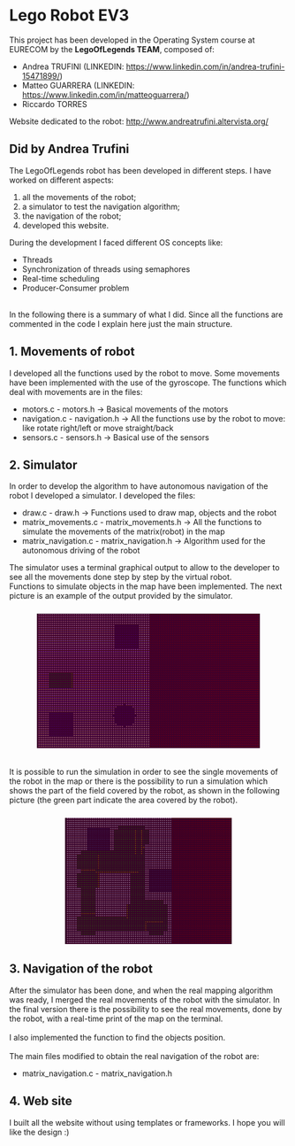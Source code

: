 # Lego Robot EV3

This project has been developed in the Operating System course at EURECOM by the **LegoOfLegends TEAM**, composed of:
 - Andrea TRUFINI (LINKEDIN: https://www.linkedin.com/in/andrea-trufini-15471899/)
 - Matteo GUARRERA (LINKEDIN: https://www.linkedin.com/in/matteoguarrera/)
 - Riccardo TORRES
 
 Website dedicated to the robot: http://www.andreatrufini.altervista.org/

## Did by Andrea Trufini
  The LegoOfLegends robot has been developed in different steps.
  I have worked on different aspects:
  <ol>
    <li> all the movements of the robot;</li>
    <li> a simulator to test the navigation algorithm; </li>
    <li> the navigation of the robot; </li>
    <li> developed this website. </li>
  </ol>

  <p>During the development I faced different OS concepts like:</p>
      <ul>
        <li>Threads</li>
        <li>Synchronization of threads using semaphores</li>
        <li>Real-time scheduling</li>
        <li>Producer-Consumer problem</li>
      </ul>
    <br>
      In the following there is a summary of what I did. Since all the functions are commented in the code
      I explain here just the main structure.
      <br>

<h2>1. Movements of robot</h2>
      I developed all the functions used by the robot to move. Some movements have been implemented with the use of the gyroscope.
      The functions which deal with movements are in the files:
        <ul>
          <li> motors.c - motors.h -> Basical movements of the motors </li>
          <li> navigation.c - navigation.h -> All the functions use by the robot to move: like rotate right/left or move straight/back</li>
          <li> sensors.c - sensors.h -> Basical use of the sensors </li>
        </ul>


   <h2>2. Simulator </h2>
      In order to develop the algorithm to have autonomous navigation of the robot I developed a simulator.
      I developed the files:
        <ul>
          <li> draw.c - draw.h -> Functions used to draw map, objects and the robot </li>
          <li> matrix_movements.c - matrix_movements.h -> All the functions to simulate the movements of the matrix(robot) in the map</li>
          <li> matrix_navigation.c - matrix_navigation.h -> Algorithm used for the autonomous driving of the robot</li>
        </ul>

   The simulator uses a terminal graphical output to allow to the developer to see all the movements
      done step by step by the virtual robot. <br>
      Functions to simulate objects in the map have been implemented. The next picture is an example of the
      output provided by the simulator. <br>

<p><img style="width:80%; padding-left: 10%; padding-top:10px;"src="Images/field.png" alt="field"></p>

  <br>
      It is possible to run the simulation in order to see the single movements of the robot in the map
      or there is the possibility to run a simulation which shows the part of the field covered by the
      robot, as shown in the following picture (the green part indicate the area covered by the robot).
      <br>

<p><img style="width:60%; padding-left: 20%; padding-top:10px;"src="Images/Nav.png" alt="navigation"></p>

 <h2>3. Navigation of the robot</h2>
        After the simulator has been done, and when the real mapping algorithm was ready, I merged the
        real movements of the robot with the simulator. In the final version there is the possibility to
        see the real movements, done by the robot, with a real-time print of the map on the terminal.
        <br><br>
        I also implemented the function to find the objects position.
        <br><br>
        The main files modified to obtain the real navigation of the robot are:
          <ul>
            <li> matrix_navigation.c - matrix_navigation.h </li>
          </ul>

<h2>4. Web site</h2>
      I built all the website without using templates or frameworks. I hope you will like the design :) <br>

